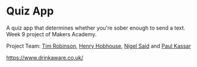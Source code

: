 # Quiz App
A quiz app that determines whether you're sober enough to send a text.  Week 9 project of Makers Academy.

Project Team: [Tim Robinson](https://github.com/TimRobinson1), [Henry Hobhouse](https://github.com/henryhobhouse), [Nigel Said](https://github.com/ns-winter) and [Paul Kassar](https://github.com/pkassar)


https://www.drinkaware.co.uk/

